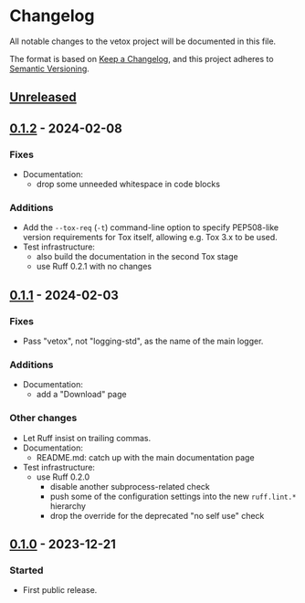 <!--
SPDX-FileCopyrightText: Peter Pentchev <roam@ringlet.net>
SPDX-License-Identifier: BSD-2-Clause
-->

# Changelog

All notable changes to the vetox project will be documented in this file.

The format is based on [Keep a Changelog](https://keepachangelog.com/en/1.1.0/),
and this project adheres to [Semantic Versioning](https://semver.org/spec/v2.0.0.html).

## [Unreleased]

## [0.1.2] - 2024-02-08

### Fixes

- Documentation:
    - drop some unneeded whitespace in code blocks

### Additions

- Add the `--tox-req` (`-t`) command-line option to specify PEP508-like
  version requirements for Tox itself, allowing e.g. Tox 3.x to be used.
- Test infrastructure:
    - also build the documentation in the second Tox stage
    - use Ruff 0.2.1 with no changes

## [0.1.1] - 2024-02-03

### Fixes

- Pass "vetox", not "logging-std", as the name of the main logger.

### Additions

- Documentation:
    - add a "Download" page

### Other changes

- Let Ruff insist on trailing commas.
- Documentation:
    - README.md: catch up with the main documentation page
- Test infrastructure:
    - use Ruff 0.2.0
        - disable another subprocess-related check
        - push some of the configuration settings into the new `ruff.lint.*`
          hierarchy
        - drop the override for the deprecated "no self use" check

## [0.1.0] - 2023-12-21

### Started

- First public release.

[Unreleased]: https://gitlab.com/ppentchev/vetox/-/compare/release%2F0.1.2...main
[0.1.2]: https://gitlab.com/ppentchev/vetox/-/compare/release%2F0.1.1...release%2F0.1.2
[0.1.1]: https://gitlab.com/ppentchev/vetox/-/compare/release%2F0.1.0...release%2F0.1.1
[0.1.0]: https://gitlab.com/ppentchev/vetox/-/tags/release%2F0.1.0
